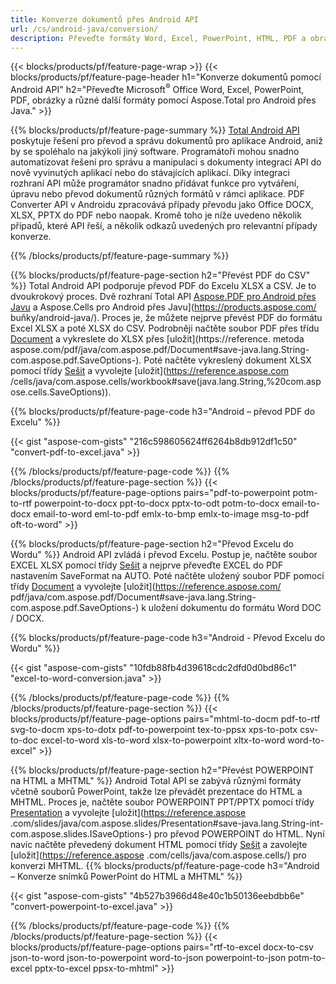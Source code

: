 ```yaml
---
title: Konverze dokumentů přes Android API 
url: /cs/android-java/conversion/
description: Převeďte formáty Word, Excel, PowerPoint, HTML, PDF a obrázky pomocí rozhraní API pro převod Android. Android převést Office docx, xlsx, pptx do PDF. 
---
```


{{< blocks/products/pf/feature-page-wrap >}}
{{< blocks/products/pf/feature-page-header h1="Konverze dokumentů pomocí Android API" h2="Převeďte Microsoft<sup>&reg;</sup> Office Word, Excel, PowerPoint, PDF, obrázky a různé další formáty pomocí Aspose.Total pro Android přes Java." >}}

{{% blocks/products/pf/feature-page-summary %}}
[Total Android API](https://products.aspose.com/total/android-java/) poskytuje řešení pro převod a správu dokumentů pro aplikace Android, aniž by se spoléhalo na jakýkoli jiný software. Programátoři mohou snadno automatizovat řešení pro správu a manipulaci s dokumenty integrací API do nově vyvinutých aplikací nebo do stávajících aplikací. Díky integraci rozhraní API může programátor snadno přidávat funkce pro vytváření, úpravu nebo převod dokumentů různých formátů v rámci aplikace. PDF Converter API v Androidu zpracovává případy převodu jako Office DOCX, XLSX, PPTX do PDF nebo naopak. Kromě toho je níže uvedeno několik případů, které API řeší, a několik odkazů uvedených pro relevantní případy konverze. 

{{% /blocks/products/pf/feature-page-summary  %}}

{{% blocks/products/pf/feature-page-section  h2="Převést PDF do CSV" %}}
Total Android API podporuje převod PDF do Excelu XLSX a CSV. Je to dvoukrokový proces. Dvě rozhraní Total API [Aspose.PDF pro Android přes Javu](https://products.aspose.com/pdf/android-java/) a Aspose.Cells pro Android přes Javu](https://products.aspose.com/ buňky/android-java/). Proces je, že můžete nejprve převést PDF do formátu Excel XLSX a poté XLSX do CSV. Podrobněji načtěte soubor PDF přes třídu [Document](https://reference.aspose.com/pdf/java/com.aspose.pdf/Document) a vykreslete do XLSX přes [uložit](https://reference. metoda aspose.com/pdf/java/com.aspose.pdf/Document#save-java.lang.String-com.aspose.pdf.SaveOptions-). Poté načtěte vykreslený dokument XLSX pomocí třídy [Sešit](https://reference.aspose.com/cells/java/com.aspose.cells/Workbook) a vyvolejte [uložit](https://reference.aspose.com /cells/java/com.aspose.cells/workbook#save(java.lang.String,%20com.aspose.cells.SaveOptions)).

{{% blocks/products/pf/feature-page-code h3="Android – převod PDF do Excelu" %}}

{{< gist "aspose-com-gists" "216c598605624ff6264b8db912df1c50" "convert-pdf-to-excel.java" >}}

{{% /blocks/products/pf/feature-page-code  %}}
{{% /blocks/products/pf/feature-page-section %}}
{{< blocks/products/pf/feature-page-options pairs="pdf-to-powerpoint potm-to-rtf powerpoint-to-docx ppt-to-docx pptx-to-odt potm-to-docx email-to-docx email-to-word eml-to-pdf emlx-to-bmp emlx-to-image msg-to-pdf oft-to-word" >}}


{{% blocks/products/pf/feature-page-section  h2="Převod Excelu do Wordu" %}}
Android API zvládá i převod Excelu. Postup je, načtěte soubor EXCEL XLSX pomocí třídy [Sešit](https://reference.aspose.com/cells/java/com.aspose.cells/Workbook) a nejprve převeďte EXCEL do PDF nastavením SaveFormat na AUTO. Poté načtěte uložený soubor PDF pomocí třídy [Document](https://reference.aspose.com/pdf/java/com.aspose.pdf/Document) a vyvolejte [uložit](https://reference.aspose.com/ pdf/java/com.aspose.pdf/Document#save-java.lang.String-com.aspose.pdf.SaveOptions-) k uložení dokumentu do formátu Word DOC / DOCX.

{{% blocks/products/pf/feature-page-code h3="Android - Převod Excelu do Wordu" %}}

{{< gist "aspose-com-gists" "10fdb88fb4d39618cdc2dfd0d0bd86c1" "excel-to-word-conversion.java" >}}

{{% /blocks/products/pf/feature-page-code  %}}
{{% /blocks/products/pf/feature-page-section %}}
{{< blocks/products/pf/feature-page-options pairs="mhtml-to-docm pdf-to-rtf svg-to-docm xps-to-dotx pdf-to-powerpoint tex-to-ppsx xps-to-potx csv-to-doc excel-to-word xls-to-word xlsx-to-powerpoint xltx-to-word word-to-excel" >}}

{{% blocks/products/pf/feature-page-section  h2="Převést POWERPOINT na HTML a MHTML" %}}
Android Total API se zabývá různými formáty včetně souborů PowerPoint, takže lze převádět prezentace do HTML a MHTML. Proces je, načtěte soubor POWERPOINT PPT/PPTX pomocí třídy [Presentation](https://reference.aspose.com/slides/java/com.aspose.slides/Presentation) a vyvolejte [uložit](https://reference.aspose .com/slides/java/com.aspose.slides/Presentation#save-java.lang.String-int-com.aspose.slides.ISaveOptions-) pro převod POWERPOINT do HTML. Nyní navíc načtěte převedený dokument HTML pomocí třídy [Sešit](https://reference.aspose.com/cells/java/com.aspose.cells/Workbook) a zavolejte [uložit](https://reference.aspose .com/cells/java/com.aspose.cells/) pro konverzi MHTML. 
{{% blocks/products/pf/feature-page-code h3="Android – Konverze snímků PowerPoint do HTML a MHTML" %}}

{{< gist "aspose-com-gists" "4b527b3966d48e40c1b50136eebdbb6e" "convert-powerpoint-to-excel.java" >}}


{{% /blocks/products/pf/feature-page-code  %}}
{{% /blocks/products/pf/feature-page-section %}}
{{< blocks/products/pf/feature-page-options pairs="rtf-to-excel docx-to-csv json-to-word json-to-powerpoint word-to-json powerpoint-to-json potm-to-excel pptx-to-excel ppsx-to-mhtml" >}}